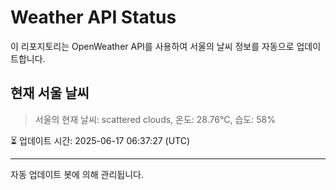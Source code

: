 
# Weather API Status

이 리포지토리는 OpenWeather API를 사용하여 서울의 날씨 정보를 자동으로 업데이트합니다.

## 현재 서울 날씨
> 서울의 현재 날씨: scattered clouds, 온도: 28.76°C, 습도: 58%

⏳ 업데이트 시간: 2025-06-17 06:37:27 (UTC)

---
자동 업데이트 봇에 의해 관리됩니다.
